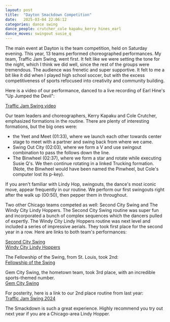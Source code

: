 ```yaml
---
layout: post
title:  "Dayton Smackdown Competition"
date:   2025-03-04 22:06:12 
categories: dance swing
dance_people: crutcher_cole kapaku_kerry hines_earl
dance_moves: swingout susie_q 
---
```



The main event at Dayton is the team competition, held on Saturday evening.  This year, 13 teams performed choreographed performances.  My team, Traffic Jam Swing, went first. It felt like we were setting the tone for the night, which I think we did well, since the rest of the groups were tremendous. The audience was frenetic and super supportive.  It felt to me a bit like it did when I played high school soccer, but with the excess competitiveness of sports refocused into creativity and community building.  

Here is a video of our performance, danced to a live recording of Earl Hine's "Up Jumped the Devil": 

[Traffic Jam Swing video](https://www.youtube.com/watch?v=ugoEBIug07Y)

Our team leaders and choreographers, Kerry Kapaku and Cole Crutcher, emphasized formations in the routine. There are plenty of interesting formations, but the big ones were:
-  the Yeet and Meet (01:33), where we launch each other towards center stage to meet with a partner and swing back from where we came.
-  Swing Out City (02:03), where we form a V and use swingout combination to pass the follows down the line. 
- The Binwheel (02:37), where we form a star and rotate while executing Susie Q's. We then continue rotating in a linked Trucking formation.  (Note, the Binwheel would have been named the Pinwheel, but Cole's computer lost its p-key).

If you aren't familiar with Lindy Hop, swingouts, the dance's most iconic move, appear frequently in our routine. We perform our first swingouts right after the walk up (00:50), then pepper them in throughout. 

Two other Chicago teams competed as well: Second City Swing and The Windy City Lindy Hoppers. The Second City Swing routine was super fun and incorporated a bunch of complex sequences which the dancers pulled of expertly.  The Windy City Lindy Hoppers routine was next level and included a series of impressive aerials.  They took first place for the second year in a row.  Here are links to both team's performances:

[Second City Swing](https://www.youtube.com/watch?v=3swV1pDvplk)   
[Windy City Lindy Hoppers](https://www.youtube.com/watch?v=Bjh8H4LascY)   

The Fellowship of the Swing, from St. Louis, took 2nd:  
[Fellowship of the Swing](https://www.youtube.com/watch?v=WzSoz9VFDqk&list=PL79I7kj_rd07KrVMAtIBnlxmMHQY-6_sm&index=11&pp=iAQB8AUB)  

Gem City Swing, the hometown team, took 3rd place, with an incredible sports-themed number.   
[Gem City Swing](https://www.youtube.com/watch?v=grvxf7YeAzo&list=PL79I7kj_rd07KrVMAtIBnlxmMHQY-6_sm&index=5)  

For posterity, here is a link to our 2nd place routine from last year:  
[Traffic Jam Swing 2024](https://www.youtube.com/watch?v=fZB3BBoS3Ew&list=PL79I7kj_rd05ywDgg9D8D24pQ_VbNeASM&index=11)  

The Smackdown is such a great experience. Highly recommend you try out next year if you are a Chicago-area Lindy Hopper.